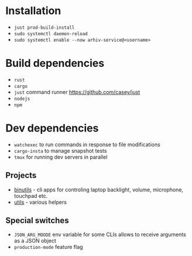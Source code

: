 # Installation
* `just prod-build-install`
* `sudo systemctl daemon-reload`
* `sudo systemctl enable --now arhiv-service@<username>`

# Build dependencies
* `rust`
* `cargo`
* `just` command runner https://github.com/casey/just
* `nodejs`
* `npm`

# Dev dependencies
* `watchexec` to run commands in response to file modifications
* `cargo-insta` to manage snapshot tests
* `tmux` for running dev servers in parallel

## Projects
* [binutils](binutils) - cli apps for controling laptop backlight, volume, microphone, touchpad etc.
* [utils](rs-utils) - various helpers

## Special switches
* `JSON_ARG_MOODE` env variable for some CLIs allows to receive arguments as a JSON object
* `production-mode` feature flag